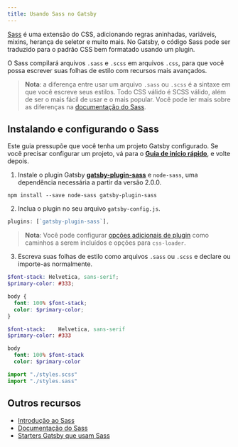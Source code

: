 ```yaml
---
title: Usando Sass no Gatsby
---
```


[Sass](https://sass-lang.com) é uma extensão do CSS, adicionando regras aninhadas, variáveis, mixins, herança de seletor e muito mais. No Gatsby, o código Sass pode ser traduzido para o padrão CSS bem formatado usando um plugin.

O Sass compilará arquivos `.sass` e `.scss` em arquivos `.css`, para que você possa escrever suas folhas de estilo com recursos mais avançados.

> **Nota**: a diferença entre usar um arquivo `.sass` ou `.scss` é a sintaxe em que você escreve seus estilos. Todo CSS válido é SCSS válido, além de ser o mais fácil de usar e o mais popular. Você pode ler mais sobre as diferenças na [documentação do Sass](https://sass-lang.com/documentation/syntax).

## Instalando e configurando o Sass

Este guia pressupõe que você tenha um projeto Gatsby configurado. Se você precisar configurar um projeto, vá para o [**Guia de início rápido**](/docs/quick-start/), e volte depois.

1.  Instale o plugin Gatsby [**gatsby-plugin-sass**](/packages/gatsby-plugin-sass/) e `node-sass`, uma dependência necessária a partir da versão 2.0.0.

`npm install --save node-sass gatsby-plugin-sass`

2.  Inclua o plugin no seu arquivo  `gatsby-config.js`.

```javascript:title=gatsby-config.js
plugins: [`gatsby-plugin-sass`],
```

> **Nota**: Você pode configurar [opções adicionais de plugin](/packages/gatsby-plugin-sass/#other-options) como caminhos a serem incluídos e opções para `css-loader`.

3.  Escreva suas folhas de estilo como arquivos `.sass` ou `.scss` e declare ou importe-as normalmente.

```css:styles.scss
$font-stack: Helvetica, sans-serif;
$primary-color: #333;

body {
  font: 100% $font-stack;
  color: $primary-color;
}
```

```css:styles.sass
$font-stack:    Helvetica, sans-serif
$primary-color: #333

body
  font: 100% $font-stack
  color: $primary-color
```

```javascript
import "./styles.scss"
import "./styles.sass"
```

## Outros recursos

- [Introdução ao Sass](https://designmodo.com/introduction-sass/)
- [Documentação do Sass](https://sass-lang.com/documentation)
- [Starters Gatsby que usam Sass](/starters/?c=Styling%3ASCSS)
